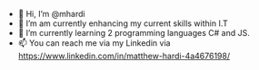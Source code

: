 - 👋 Hi, I’m @mhardi 
- 👀 I’m am currently enhancing my current skills within I.T
- 🌱 I’m currently learning 2 programming languages C# and JS.
- 📫 You can reach me via my Linkedin via https://www.linkedin.com/in/matthew-hardi-4a4676198/
<!---
mhardi/mhardi is a ✨ special ✨ repository because its `README.md` (this file) appears on your GitHub profile.
You can click the Preview link to take a look at your changes.
--->
